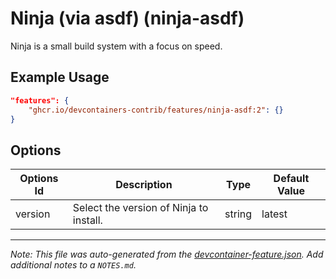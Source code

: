 

# Ninja (via asdf) (ninja-asdf)

Ninja is a small build system with a focus on speed.

## Example Usage

```json
"features": {
    "ghcr.io/devcontainers-contrib/features/ninja-asdf:2": {}
}
```

## Options

| Options Id | Description | Type | Default Value |
|-----|-----|-----|-----|
| version | Select the version of Ninja to install. | string | latest |



---

_Note: This file was auto-generated from the [devcontainer-feature.json](https://github.com/devcontainers-contrib/features/blob/main/src/ninja-asdf/devcontainer-feature.json).  Add additional notes to a `NOTES.md`._
